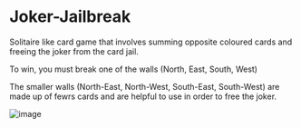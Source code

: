 # Joker-Jailbreak
Solitaire like card game that involves summing opposite coloured cards and freeing the joker from the card jail.

To win, you must break one of the walls (North, East, South, West)

The smaller walls (North-East, North-West, South-East, South-West) are made up of fewrs cards and are helpful to use in order to free the joker.

![image](https://user-images.githubusercontent.com/23744162/147957566-f6298c8f-6d3f-4e93-b86d-e2ab28ead440.png)

